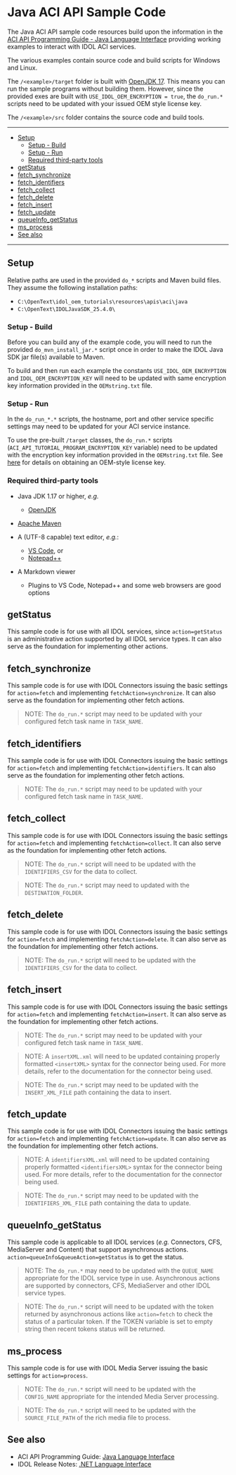 # Java ACI API Sample Code

The Java ACI API sample code resources build upon the information in the [ACI API Programming Guide - Java Language Interface](https://www.microfocus.com/documentation/idol/knowledge-discovery-25.4/IDOLJavaSDK_25.4_Documentation/Guides/html/Content/Java/java_part.htm) providing working examples to interact with IDOL ACI services.

The various examples contain source code and build scripts for Windows and Linux.

The `/<example>/target` folder is built with [OpenJDK 17](https://openjdk.org/).  This means you can run the sample programs without building them.  However, since the provided exes are built with `USE_IDOL_OEM_ENCRYPTION = true`, the `do_run.*` scripts need to be updated with your issued OEM style license key.

The `/<example>/src` folder contains the source code and build tools.

---

- [Setup](#setup)
  - [Setup - Build](#setup---build)
  - [Setup - Run](#setup---run)
  - [Required third-party tools](#required-third-party-tools)
- [getStatus](#getstatus)
- [fetch\_synchronize](#fetch_synchronize)
- [fetch\_identifiers](#fetch_identifiers)
- [fetch\_collect](#fetch_collect)
- [fetch\_delete](#fetch_delete)
- [fetch\_insert](#fetch_insert)
- [fetch\_update](#fetch_update)
- [queueInfo\_getStatus](#queueinfo_getstatus)
- [ms\_process](#ms_process)
- [See also](#see-also)
  
---

## Setup

Relative paths are used in the provided `do_*` scripts and Maven build files. They assume the following installation paths:

- `C:\OpenText\idol_oem_tutorials\resources\apis\aci\java`
- `C:\OpenText\IDOLJavaSDK_25.4.0\`

### Setup - Build

Before you can build any of the example code, you will need to run the provided  `do_mvn_install_jar.*` script once in order to make the IDOL Java SDK jar file(s) available to Maven.

To build and then run each example the constants `USE_IDOL_OEM_ENCRYPTION` and `IDOL_OEM_ENCRYPTION_KEY` will need to be updated with same encryption key information provided in the `OEMstring.txt` file.

### Setup - Run

In the `do_run_*.*` scripts, the hostname, port and other service specific settings may need to be updated for your ACI service instance.

To use the pre-built `/target` classes, the `do_run.*` scripts (`ACI_API_TUTORIAL_PROGRAM_ENCRYPTION_KEY` variable) need to be updated with the encryption key information provided in the `OEMstring.txt` file.  See [here](../../../tutorials/aci_api/introduction.md#obtain-an-oem-license-key) for details on obtaining an OEM-style license key.

### Required third-party tools

- Java JDK 1.17 or higher, *e.g.*
  - [OpenJDK](https://openjdk.org)

- [Apache Maven](https://maven.apache.org/)

- A (UTF-8 capable) text editor, *e.g.*:
  - [VS Code](https://code.visualstudio.com/download), or
  - [Notepad++](https://notepad-plus-plus.org/downloads/)

- A Markdown viewer
  - Plugins to VS Code, Notepad++ and some web browsers are good options

## getStatus

This sample code is for use with all IDOL services, since `action=getStatus` is an administrative action supported by all IDOL service types.  It can also serve as the foundation for implementing other actions.

## fetch_synchronize

This sample code is for use with IDOL Connectors issuing the basic settings for `action=fetch` and implementing `fetchAction=synchronize`. It can also serve as the foundation for implementing other fetch actions.

> NOTE: The `do_run.*` script may need to be updated with your configured fetch task name in `TASK_NAME`.

## fetch_identifiers

This sample code is for use with IDOL Connectors issuing the basic settings for `action=fetch` and implementing `fetchAction=identifiers`. It can also serve as the foundation for implementing other fetch actions.

> NOTE: The `do_run.*` script may need to be updated with your configured fetch task name in `TASK_NAME`.

## fetch_collect

This sample code is for use with IDOL Connectors issuing the basic settings for `action=fetch` and implementing `fetchAction=collect`. It can also serve as the foundation for implementing other fetch actions.

> NOTE: The `do_run.*` script will need to be updated with the `IDENTIFIERS_CSV` for the data to collect.

> NOTE: The `do_run.*` script may need to updated with the `DESTINATION_FOLDER`.

## fetch_delete

This sample code is for use with IDOL Connectors issuing the basic settings for `action=fetch` and implementing `fetchAction=delete`. It can also serve as the foundation for implementing other fetch actions.

> NOTE: The `do_run.*` script will need to be updated with the `IDENTIFIERS_CSV` for the data to collect.

## fetch_insert

This sample code is for use with IDOL Connectors issuing the basic settings for `action=fetch` and implementing `fetchAction=insert`. It can also serve as the foundation for implementing other fetch actions.

> NOTE: The `do_run.*` script may need to be updated with your configured fetch task name in `TASK_NAME`.

> NOTE: A `insertXML.xml` will need to be updated containing properly formatted `<insertXML>` syntax for the connector being used.  For more details, refer to the documentation for the connector being used.

> NOTE: The `do_run.*` script may need to be updated with the `INSERT_XML_FILE` path containing the data to insert.

## fetch_update

This sample code is for use with IDOL Connectors issuing the basic settings for `action=fetch` and implementing `fetchAction=update`. It can also serve as the foundation for implementing other fetch actions.

> NOTE: A `identifiersXML.xml` will need to be updated containing properly formatted `<identifiersXML>` syntax for the connector being used.  For more details, refer to the documentation for the connector being used.

> NOTE: The `do_run.*` script may need to be updated with the `IDENTIFIERS_XML_FILE` path containing the data to update.

## queueInfo_getStatus

This sample code is applicable to all IDOL services (*e.g.* Connectors, CFS, MediaServer and Content) that support asynchronous actions.  `action=queueInfo&queueAction=getStatus` is to get the status.

> NOTE: The `do_run.*` may need to be updated with the `QUEUE_NAME` appropriate for the IDOL service type in use.  Asynchronous actions are supported by connectors, CFS, MediaServer and other IDOL service types.

> NOTE: The `do_run.*` script will need to be updated with the token returned by asynchronous actions like `action=fetch` to check the status of a particular token.  If the TOKEN variable is set to empty string then recent tokens status will be returned.

## ms_process

This sample code is for use with IDOL Media Server issuing the basic settings for `action=process`.

> NOTE: The `do_run.*` script will need to be updated with the `CONFIG_NAME` appropriate for the intended Media Server processing.  

> NOTE: The `do_run.*` script will need to be updated with the `SOURCE_FILE_PATH` of the rich media file to process.

## See also

- ACI API Programming Guide: [Java Language Interface](https://www.microfocus.com/documentation/idol/knowledge-discovery-25.4/IDOLJavaSDK_25.4_Documentation/Guides/html/Content/Java/java_part.htm)
- IDOL Release Notes: [.NET Language Interface](https://www.microfocus.com/documentation/idol/knowledge-discovery-25.4/IDOLReleaseNotes_25.4_Documentation/idol/Content/SDKs/IDOL-Java.htm)
